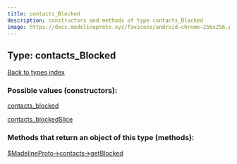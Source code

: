 ```yaml
---
title: contacts_Blocked
description: constructors and methods of type contacts_Blocked
image: https://docs.madelineproto.xyz/favicons/android-chrome-256x256.png
---
```

## Type: contacts\_Blocked  
[Back to types index](index.md)



### Possible values (constructors):

[contacts\_blocked](../constructors/contacts_blocked.md)  

[contacts\_blockedSlice](../constructors/contacts_blockedSlice.md)  



### Methods that return an object of this type (methods):

[$MadelineProto->contacts->getBlocked](../methods/contacts_getBlocked.md)  



